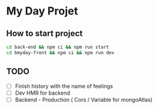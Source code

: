 # My Day Projet

## How to start project

```bash
cd back-end && npm ci && npm run start
cd bmyday-front && npm ci && npm run dev
```

## TODO
- [ ] Finish history with the name of feelings
- [ ] Dev HMR for backend
- [ ] Backend - Production ( Cors / Variable for mongoAtlas) 
